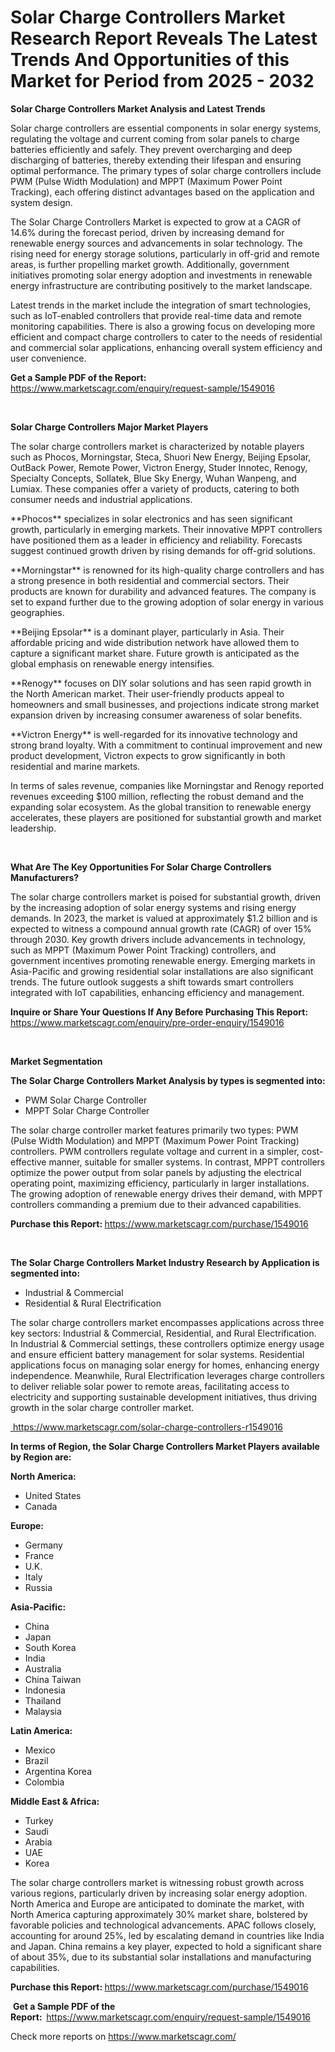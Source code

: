 <p><h1>Solar Charge Controllers Market Research Report Reveals The Latest Trends And Opportunities of this Market for Period from 2025 - 2032</h1></p><p><strong>Solar Charge Controllers Market Analysis and Latest Trends</strong></p>
<p><p>Solar charge controllers are essential components in solar energy systems, regulating the voltage and current coming from solar panels to charge batteries efficiently and safely. They prevent overcharging and deep discharging of batteries, thereby extending their lifespan and ensuring optimal performance. The primary types of solar charge controllers include PWM (Pulse Width Modulation) and MPPT (Maximum Power Point Tracking), each offering distinct advantages based on the application and system design.</p><p>The Solar Charge Controllers Market is expected to grow at a CAGR of 14.6% during the forecast period, driven by increasing demand for renewable energy sources and advancements in solar technology. The rising need for energy storage solutions, particularly in off-grid and remote areas, is further propelling market growth. Additionally, government initiatives promoting solar energy adoption and investments in renewable energy infrastructure are contributing positively to the market landscape.</p><p>Latest trends in the market include the integration of smart technologies, such as IoT-enabled controllers that provide real-time data and remote monitoring capabilities. There is also a growing focus on developing more efficient and compact charge controllers to cater to the needs of residential and commercial solar applications, enhancing overall system efficiency and user convenience.</p></p>
<p><strong>Get a Sample PDF of the Report:&nbsp;</strong> <a href="https://www.marketscagr.com/enquiry/request-sample/1549016?utm_campaign=2342&utm_medium=2&utm_source=Github&utm_content=ia&utm_term=13022025&utm_id=solar-charge-controllers">https://www.marketscagr.com/enquiry/request-sample/1549016</a></p>
<p>&nbsp;</p>
<p><strong>Solar Charge Controllers Major Market Players</strong></p>
<p><p>The solar charge controllers market is characterized by notable players such as Phocos, Morningstar, Steca, Shuori New Energy, Beijing Epsolar, OutBack Power, Remote Power, Victron Energy, Studer Innotec, Renogy, Specialty Concepts, Sollatek, Blue Sky Energy, Wuhan Wanpeng, and Lumiax. These companies offer a variety of products, catering to both consumer needs and industrial applications.</p><p>**Phocos** specializes in solar electronics and has seen significant growth, particularly in emerging markets. Their innovative MPPT controllers have positioned them as a leader in efficiency and reliability. Forecasts suggest continued growth driven by rising demands for off-grid solutions.</p><p>**Morningstar** is renowned for its high-quality charge controllers and has a strong presence in both residential and commercial sectors. Their products are known for durability and advanced features. The company is set to expand further due to the growing adoption of solar energy in various geographies.</p><p>**Beijing Epsolar** is a dominant player, particularly in Asia. Their affordable pricing and wide distribution network have allowed them to capture a significant market share. Future growth is anticipated as the global emphasis on renewable energy intensifies.</p><p>**Renogy** focuses on DIY solar solutions and has seen rapid growth in the North American market. Their user-friendly products appeal to homeowners and small businesses, and projections indicate strong market expansion driven by increasing consumer awareness of solar benefits.</p><p>**Victron Energy** is well-regarded for its innovative technology and strong brand loyalty. With a commitment to continual improvement and new product development, Victron expects to grow significantly in both residential and marine markets.</p><p>In terms of sales revenue, companies like Morningstar and Renogy reported revenues exceeding $100 million, reflecting the robust demand and the expanding solar ecosystem. As the global transition to renewable energy accelerates, these players are positioned for substantial growth and market leadership.</p></p>
<p>&nbsp;</p>
<p><strong>What Are The Key Opportunities For Solar Charge Controllers Manufacturers?</strong></p>
<p><p>The solar charge controllers market is poised for substantial growth, driven by the increasing adoption of solar energy systems and rising energy demands. In 2023, the market is valued at approximately $1.2 billion and is expected to witness a compound annual growth rate (CAGR) of over 15% through 2030. Key growth drivers include advancements in technology, such as MPPT (Maximum Power Point Tracking) controllers, and government incentives promoting renewable energy. Emerging markets in Asia-Pacific and growing residential solar installations are also significant trends. The future outlook suggests a shift towards smart controllers integrated with IoT capabilities, enhancing efficiency and management.</p></p>
<p><strong>Inquire or Share Your Questions If Any Before Purchasing This Report:</strong> <a href="https://www.marketscagr.com/enquiry/pre-order-enquiry/1549016?utm_campaign=2342&utm_medium=2&utm_source=Github&utm_content=ia&utm_term=13022025&utm_id=solar-charge-controllers">https://www.marketscagr.com/enquiry/pre-order-enquiry/1549016</a></p>
<p>&nbsp;</p>
<p><strong>Market Segmentation</strong></p>
<p><strong>The Solar Charge Controllers Market Analysis by types is segmented into:</strong></p>
<p><ul><li>PWM Solar Charge Controller</li><li>MPPT Solar Charge Controller</li></ul></p>
<p><p>The solar charge controller market features primarily two types: PWM (Pulse Width Modulation) and MPPT (Maximum Power Point Tracking) controllers. PWM controllers regulate voltage and current in a simpler, cost-effective manner, suitable for smaller systems. In contrast, MPPT controllers optimize the power output from solar panels by adjusting the electrical operating point, maximizing efficiency, particularly in larger installations. The growing adoption of renewable energy drives their demand, with MPPT controllers commanding a premium due to their advanced capabilities.</p></p>
<p><strong>Purchase this Report:&nbsp;</strong><a href="https://www.marketscagr.com/purchase/1549016?utm_campaign=2342&utm_medium=2&utm_source=Github&utm_content=ia&utm_term=13022025&utm_id=solar-charge-controllers">https://www.marketscagr.com/purchase/1549016</a></p>
<p>&nbsp;</p>
<p><strong>The Solar Charge Controllers Market Industry Research by Application is segmented into:</strong></p>
<p><ul><li>Industrial & Commercial</li><li>Residential & Rural Electrification</li></ul></p>
<p><p>The solar charge controllers market encompasses applications across three key sectors: Industrial & Commercial, Residential, and Rural Electrification. In Industrial & Commercial settings, these controllers optimize energy usage and ensure efficient battery management for solar systems. Residential applications focus on managing solar energy for homes, enhancing energy independence. Meanwhile, Rural Electrification leverages charge controllers to deliver reliable solar power to remote areas, facilitating access to electricity and supporting sustainable development initiatives, thus driving growth in the solar charge controller market.</p></p>
<p><a href="https://www.marketscagr.com/solar-charge-controllers-r1549016?utm_campaign=2342&utm_medium=2&utm_source=Github&utm_content=ia&utm_term=13022025&utm_id=solar-charge-controllers">&nbsp;https://www.marketscagr.com/solar-charge-controllers-r1549016</a></p>
<p><strong>In terms of Region, the Solar Charge Controllers Market Players available by Region are:</strong></p>
<p>
    <p> <strong> North America: </strong>
        <ul>
            <li>United States</li>
            <li>Canada</li>
        </ul>
        </p> 
    <p> <strong> Europe: </strong>
        <ul>
            <li>Germany</li>
            <li>France</li>
            <li>U.K.</li>
            <li>Italy</li>
            <li>Russia</li>
        </ul>
        </p> 
    <p> <strong> Asia-Pacific: </strong>
        <ul>
            <li>China</li>
            <li>Japan</li>
            <li>South Korea</li>
            <li>India</li>
            <li>Australia</li>
            <li>China Taiwan</li>
            <li>Indonesia</li>
            <li>Thailand</li>
            <li>Malaysia</li>
        </ul>
        </p> 
    <p> <strong> Latin America: </strong>
        <ul>
            <li>Mexico</li>
            <li>Brazil</li>
            <li>Argentina Korea</li>
            <li>Colombia</li>
        </ul>
        </p> 
    <p> <strong> Middle East & Africa: </strong>
        <ul>
            <li>Turkey</li>
            <li>Saudi</li>
            <li>Arabia</li>
            <li>UAE</li>
            <li>Korea</li>
        </ul>
    </p>
    </p>
<p><p>The solar charge controllers market is witnessing robust growth across various regions, particularly driven by increasing solar energy adoption. North America and Europe are anticipated to dominate the market, with North America capturing approximately 30% market share, bolstered by favorable policies and technological advancements. APAC follows closely, accounting for around 25%, led by escalating demand in countries like India and Japan. China remains a key player, expected to hold a significant share of about 35%, due to its substantial solar installations and manufacturing capabilities.</p></p>
<p><strong>Purchase this Report: </strong><a href="https://www.marketscagr.com/purchase/1549016?utm_campaign=2342&utm_medium=2&utm_source=Github&utm_content=ia&utm_term=13022025&utm_id=solar-charge-controllers">https://www.marketscagr.com/purchase/1549016</a></p>
<p>&nbsp;<strong>Get a Sample PDF of the Report:&nbsp;&nbsp;</strong><a href="https://www.marketscagr.com/enquiry/request-sample/1549016?utm_campaign=2342&utm_medium=2&utm_source=Github&utm_content=ia&utm_term=13022025&utm_id=solar-charge-controllers">https://www.marketscagr.com/enquiry/request-sample/1549016</a></p>
<p><strong></strong></p>
<p>Check more reports on <a href="https://www.marketscagr.com/?utm_campaign=2342&utm_medium=2&utm_source=Github&utm_content=ia&utm_term=13022025&utm_id=solar-charge-controllers">https://www.marketscagr.com/</a></p>
